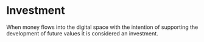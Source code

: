 # Investment 
When money flows into the digital space with the intention of supporting the development of future values it is considered an investment. 

